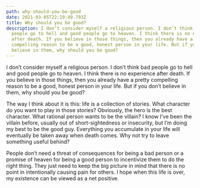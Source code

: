 ```yaml
---
path: why-should-you-be-good
date: 2021-03-05T22:19:49.793Z
title: Why should you be good?
description: I don’t consider myself a religious person. I don’t think bad
  people go to hell and good people go to heaven. I think there is no experience
  after death. If you believe in those things, then you already have a pretty
  compelling reason to be a good, honest person in your life. But if you don’t
  believe in them, why should you be good?
---
```

I don’t consider myself a religious person. I don’t think bad people go to hell and good people go to heaven. I think there is no experience after death. If you believe in those things, then you already have a pretty compelling reason to be a good, honest person in your life. But if you don’t believe in them, why should you be good?

The way I think about it is this: life is a collection of stories. What character do you want to play in those stories? Obviously, the hero is the best character. What rational person wants to be the villain? I know I’ve been the villain before, usually out of short-sightedness or insecurity, but I’m doing my best to be the good guy. Everything you accumulate in your life will eventually be taken away when death comes. Why not try to leave something useful behind?

People don’t need a threat of consequences for being a bad person or a promise of heaven for being a good person to incentivize them to do the right thing. They just need to keep the big picture in mind that there is no point in intentionally causing pain for others. I hope when this life is over, my existence can be viewed as a net positive.